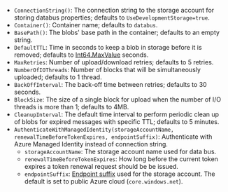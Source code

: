  * `ConnectionString()`: The connection string to the storage account for storing databus properties; defaults to `UseDevelopmentStorage=true`.
 * `Container()`: Container name; defaults to `databus`.
 * `BasePath()`: The blobs' base path in the container; defaults to an empty string.
 * `DefaultTTL`: Time in seconds to keep a blob in storage before it is removed; defaults to [Int64.MaxValue](https://msdn.microsoft.com/en-us/library/system.int64.maxvalue.aspx) seconds.
 * `MaxRetries`: Number of upload/download retries; defaults to 5 retries.
 * `NumberOfIOThreads`: Number of blocks that will be simultaneously uploaded; defaults to 1 thread.
 * `BackOffInterval`: The back-off time between retries; defaults to 30 seconds.
 * `BlockSize`: The size of a single block for upload when the number of I/O threads is more than 1; defaults to 4MB.
 * `CleanupInterval`: The default time interval to perform periodic clean up of blobs for expired messages with specific TTL; defaults to 5 minutes.
 * `AuthenticateWithManagedIdentity(storageAccountName, renewalTimeBeforeTokenExpires, endpointSuffix)`: Authenticate with Azure Managed Identity instead of connection string.
   * `storageAccountName`: The storage account name used for data bus.
   * `renewalTimeBeforeTokenExpires`: How long before the current token expires a token renewal request should be be issued.
   * `endpointSuffix`: [Endpoint suffix](https://docs.microsoft.com/en-us/azure/active-directory/managed-identities-azure-resources/services-support-managed-identities#azure-storage-blobs-and-queues) used for the storage account. The default is set to public Azure cloud (`core.windows.net`).
